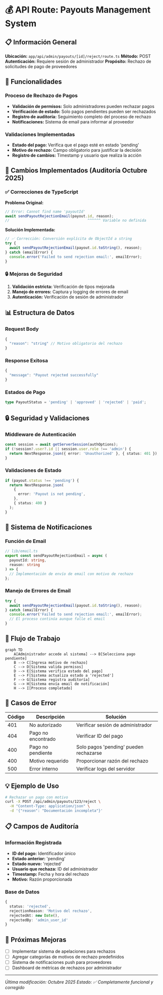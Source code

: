 # 💰 API Route: Payouts Management System

## 📋 Información General

**Ubicación:** `app/api/admin/payouts/[id]/reject/route.ts`
**Método:** POST
**Autenticación:** Requiere sesión de administrador
**Propósito:** Rechazo de solicitudes de pago de proveedores

## 🔧 Funcionalidades

### Proceso de Rechazo de Pagos

- **Validación de permisos:** Solo administradores pueden rechazar pagos
- **Verificación de estado:** Solo pagos pendientes pueden ser rechazados
- **Registro de auditoría:** Seguimiento completo del proceso de rechazo
- **Notificaciones:** Sistema de email para informar al proveedor

### Validaciones Implementadas

- **Estado del pago:** Verifica que el pago esté en estado 'pending'
- **Motivo de rechazo:** Campo obligatorio para justificar la decisión
- **Registro de cambios:** Timestamp y usuario que realiza la acción

## 🚀 Cambios Implementados (Auditoría Octubre 2025)

### ✅ Correcciones de TypeScript

**Problema Original:**

```typescript
// Error: Cannot find name 'payoutId'
await sendPayoutRejectionEmail(payout.id, reason);
//                                    ^^^^^^ Variable no definida
```

**Solución Implementada:**

```typescript
// ✅ Corrección: Conversión explícita de ObjectId a string
try {
  await sendPayoutRejectionEmail(payout.id.toString(), reason);
} catch (emailError) {
  console.error('Failed to send rejection email:', emailError);
}
```

### 🔒 Mejoras de Seguridad

1. **Validación estricta:** Verificación de tipos mejorada
2. **Manejo de errores:** Captura y logging de errores de email
3. **Autenticación:** Verificación de sesión de administrador

## 📊 Estructura de Datos

### Request Body

```typescript
{
  "reason": "string" // Motivo obligatorio del rechazo
}
```

### Response Exitosa

```typescript
{
  "message": "Payout rejected successfully"
}
```

### Estados de Pago

```typescript
type PayoutStatus = 'pending' | 'approved' | 'rejected' | 'paid';
```

## 🔒 Seguridad y Validaciones

### Middleware de Autenticación

```typescript
const session = await getServerSession(authOptions);
if (!session?.user?.id || session.user.role !== 'admin') {
  return NextResponse.json({ error: 'Unauthorized' }, { status: 401 });
}
```

### Validaciones de Estado

```typescript
if (payout.status !== 'pending') {
  return NextResponse.json(
    {
      error: 'Payout is not pending',
    },
    { status: 400 }
  );
}
```

## 📧 Sistema de Notificaciones

### Función de Email

```typescript
// lib/email.ts
export const sendPayoutRejectionEmail = async (
  payoutId: string,
  reason: string
) => {
  // Implementación de envío de email con motivo de rechazo
};
```

### Manejo de Errores de Email

```typescript
try {
  await sendPayoutRejectionEmail(payout.id.toString(), reason);
} catch (emailError) {
  console.error('Failed to send rejection email:', emailError);
  // El proceso continúa aunque falle el email
}
```

## 🔄 Flujo de Trabajo

```mermaid
graph TD
    A[Administrador accede al sistema] --> B[Selecciona pago pendiente]
    B --> C[Ingresa motivo de rechazo]
    C --> D[Sistema valida permisos]
    D --> E[Sistema verifica estado del pago]
    E --> F[Sistema actualiza estado a 'rejected']
    F --> G[Sistema registra auditoría]
    G --> H[Sistema envía email de notificación]
    H --> I[Proceso completado]
```

## 🚨 Casos de Error

| Código | Descripción        | Solución                               |
| ------ | ------------------ | -------------------------------------- |
| 401    | No autorizado      | Verificar sesión de administrador      |
| 404    | Pago no encontrado | Verificar ID del pago                  |
| 400    | Pago no pendiente  | Solo pagos 'pending' pueden rechazarse |
| 400    | Motivo requerido   | Proporcionar razón del rechazo         |
| 500    | Error interno      | Verificar logs del servidor            |

## 💡 Ejemplo de Uso

```bash
# Rechazar un pago con motivo
curl -X POST /api/admin/payouts/123/reject \
  -H "Content-Type: application/json" \
  -d '{"reason": "Documentación incompleta"}'
```

## 📋 Campos de Auditoría

### Información Registrada

- **ID del pago:** Identificador único
- **Estado anterior:** 'pending'
- **Estado nuevo:** 'rejected'
- **Usuario que rechaza:** ID del administrador
- **Timestamp:** Fecha y hora del rechazo
- **Motivo:** Razón proporcionada

### Base de Datos

```typescript
{
  status: 'rejected',
  rejectionReason: 'Motivo del rechazo',
  rejectedAt: new Date(),
  rejectedBy: 'admin_user_id'
}
```

## 🔧 Próximas Mejoras

- [ ] Implementar sistema de apelaciones para rechazos
- [ ] Agregar categorías de motivos de rechazo predefinidos
- [ ] Sistema de notificaciones push para proveedores
- [ ] Dashboard de métricas de rechazos por administrador

---

_Última modificación: Octubre 2025_
_Estado: ✅ Completamente funcional y corregido_
